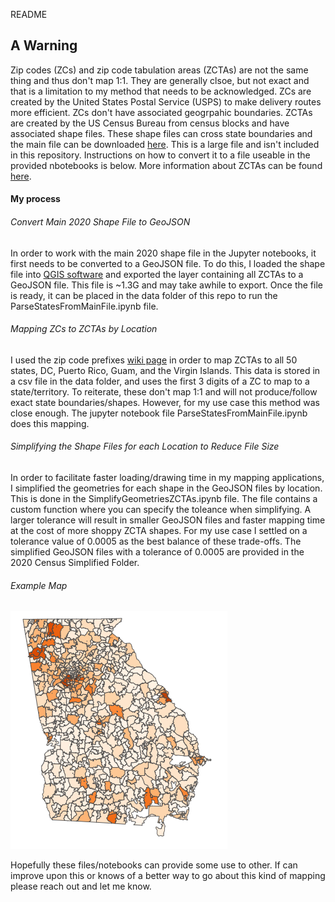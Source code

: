 README

## A Warning
Zip codes (ZCs) and zip code tabulation areas (ZCTAs) are not the same thing and thus don't map 1:1. They are generally clsoe, but not exact and that is a limitation to my method that needs to be acknowledged. ZCs are created by the United States Postal Service (USPS) to make delivery routes more efficient. ZCs don't have associated geogrpahic boundaries. ZCTAs are created by the US Census Bureau from census blocks and have associated shape files. These shape files can cross state boundaries and the main file can be downloaded [here](https://www.census.gov/cgi-bin/geo/shapefiles/index.php?year=2020&layergroup=ZIP+Code+Tabulation+Areas). This is a large file and isn't included in this repository. Instructions on how to convert it to a file useable in the provided nbotebooks is below. More information about ZCTAs can be found [here](https://www.census.gov/programs-surveys/geography/guidance/geo-areas/zctas.html).

#### My process

###### Convert Main 2020 Shape File to GeoJSON
In order to work with the main 2020 shape file in the Jupyter notebooks, it first needs to be converted to a GeoJSON file. To do this, I loaded the shape file into [QGIS software](https://qgis.org/) and exported the layer containing all ZCTAs to a GeoJSON file. This file is ~1.3G and may take awhile to export. Once the file is ready, it can be placed in the data folder of this repo to run the ParseStatesFromMainFile.ipynb file.

###### Mapping ZCs to ZCTAs by Location
I used the zip code prefixes [wiki page](https://en.wikipedia.org/wiki/List_of_ZIP_Code_prefixes) in order to map ZCTAs to all 50 states, DC, Puerto Rico, Guam, and the Virgin Islands. This data is stored in a csv file in the data folder, and uses the first 3 digits of a ZC to map to a state/territory. To reiterate, these don't map 1:1 and will not produce/follow exact state boundaries/shapes. However, for my use case this method was close enough. The jupyter notebook file ParseStatesFromMainFile.ipynb does this mapping. 


###### Simplifying the Shape Files for each Location to Reduce File Size
In order to facilitate faster loading/drawing time in my mapping applications, I simplified the geometries for each shape in the GeoJSON files by location. This is done in the SimplifyGeometriesZCTAs.ipynb file. The file contains a custom function where you can specify the toleance when simplifying. A larger tolerance will result in smaller GeoJSON files and faster mapping time at the cost of more shoppy ZCTA shapes. For my use case I settled on a tolerance value of 0.0005 as the best balance of these trade-offs. The simplified GeoJSON files with a tolerance of 0.0005 are provided in the 2020 Census Simplified Folder.

###### Example Map
![Georgia 2020 ZCTAs](https://github.com/aha1994/zcta2020/blob/main/img/Georgia%20ZCTAs%202020%20Example.PNG)



Hopefully these files/notebooks can provide some use to other. If can improve upon this or knows of a better way to go about this kind of mapping please reach out and let me know.

